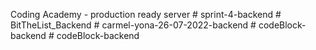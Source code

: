 Coding Academy - production ready server #   s p r i n t - 4 - b a c k e n d  
 #   B i t T h e L i s t _ B a c k e n d  
 #   c a r m e l - y o n a - 2 6 - 0 7 - 2 0 2 2 - b a c k e n d  
 #   c o d e B l o c k - b a c k e n d  
 #   c o d e B l o c k - b a c k e n d  
 